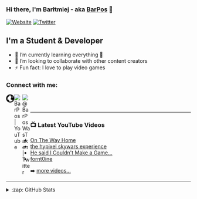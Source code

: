 ### Hi there, I'm Barłtmiej - aka [BarPos][website] 👋

[![Website](https://img.shields.io/website?label=barpos.dev&style=for-the-badge&url=https://barpos.dev)](https://barpos.dev)
[![Twitter](https://img.shields.io/twitter/follow/BarPosWasTaken?color=1DA1F2&logo=twitter&style=for-the-badge)](https://twitter.com/BarPosWasTaken)

## I'm a Student & Developer

- 🌱 I’m currently learning everything 🤣
- 👯 I’m looking to collaborate with other content creators
- ⚡ Fun fact: I love to play video games

### Connect with me:

[<img  align="left" alt="barpos.dev" width="22px" src="https://raw.githubusercontent.com/iconic/open-iconic/master/svg/globe.svg" />][website]
[<img align="left" alt="BarPos | YouTube" width="22px" src="https://cdn.jsdelivr.net/npm/simple-icons@v3/icons/youtube.svg" />][youtube]
[<img align="left" alt="@BarPosWasTaken | Twitter" width="22px" src="https://cdn.jsdelivr.net/npm/simple-icons@v3/icons/twitter.svg" />][twitter]

<br />
<br />

---

### 📺 Latest YouTube Videos

<!-- YOUTUBE:START -->
- [On The Way Home](https://www.youtube.com/watch?v=CoV5JUavHvg)
- [the hypixel skywars experience](https://www.youtube.com/watch?v=nfIxqD35siE)
- [He said I Couldn't Make a Game...](https://www.youtube.com/watch?v=lMZjh4jURnQ)
- [fornt0ine](https://www.youtube.com/watch?v=FsNcr4HVeRA)
<!-- YOUTUBE:END -->

➡️ [more videos...][videos]

---

<details>
  <summary>:zap: GitHub Stats</summary>

  <img align="left" alt="BarPos' GitHub Stats" src="https://github-readme-stats.vercel.app/api?username=BarPos&count_private=true&show_icons=true" />

</details>

[website]: https://barpos.dev
[twitter]: https://twitter.com/BarPosWasTaken
[youtube]: https://www.youtube.com/channel/UC9_JYG06kewgh5x8qQFntMg
[videos]: https://www.youtube.com/channel/UC9_JYG06kewgh5x8qQFntMg/videos
